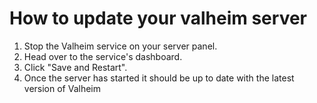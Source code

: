 # How to update your valheim server

1. Stop the Valheim service on your server panel.
2. Head over to the service's dashboard.
3. Click "Save and Restart".
4. Once the server has started it should be up to date with the latest version of Valheim
